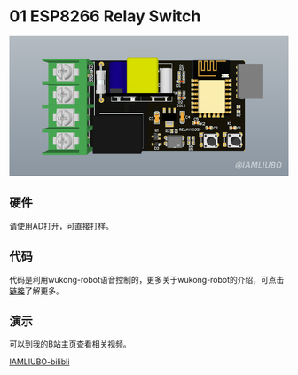 # 01 ESP8266 Relay Switch

![](./01-Hardware/3D-image.png)

## 硬件
请使用AD打开，可直接打样。

## 代码
代码是利用wukong-robot语音控制的，更多关于wukong-robot的介绍，可点击[链接](https://wukong.hahack.com/)了解更多。

## 演示
可以到我的B站主页查看相关视频。

[IAMLIUBO-bilibli](https://space.bilibili.com/31532108)

